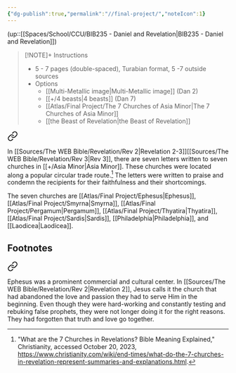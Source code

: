 ```yaml
---
{"dg-publish":true,"permalink":"//final-project/","noteIcon":1}
---
```


(up::[[Spaces/School/CCU/BIB235 - Daniel and Revelation\|BIB235 - Daniel and Revelation]])

> [!NOTE]+ Instructions
> - 5 - 7 pages (double-spaced), Turabian format, 5 -7 outside sources
> - Options
> 	- [[Multi-Metallic image\|Multi-Metallic image]] (Dan 2)
> 	- [[+/4 beasts\|4 beasts]] (Dan 7)
> 	- [[Atlas/Final Project/The 7 Churches of Asia Minor\|The 7 Churches of Asia Minor]]
> 	- [[the Beast of Revelation\|the Beast of Revelation]]


<div class="transclusion internal-embed is-loaded"><a class="markdown-embed-link" href="/atlas/final-project/the-7-churches-of-asia-minor/" aria-label="Open link"><svg xmlns="http://www.w3.org/2000/svg" width="24" height="24" viewBox="0 0 24 24" fill="none" stroke="currentColor" stroke-width="2" stroke-linecap="round" stroke-linejoin="round" class="svg-icon lucide-link"><path d="M10 13a5 5 0 0 0 7.54.54l3-3a5 5 0 0 0-7.07-7.07l-1.72 1.71"></path><path d="M14 11a5 5 0 0 0-7.54-.54l-3 3a5 5 0 0 0 7.07 7.07l1.71-1.71"></path></svg></a><div class="markdown-embed">




In [[Sources/The WEB Bible/Revelation/Rev 2\|Revelation 2-3]][[Sources/The WEB Bible/Revelation/Rev 3\|Rev 3]], there are seven letters written to seven churches in [[+/Asia Minor\|Asia Minor]]. These churches were located along a popular circular trade route.[^1] The letters were written to praise and condemn the recipients for their faithfulness and their shortcomings.

The seven churches are [[Atlas/Final Project/Ephesus\|Ephesus]], [[Atlas/Final Project/Smyrna\|Smyrna]], [[Atlas/Final Project/Pergamum\|Pergamum]], [[Atlas/Final Project/Thyatira\|Thyatira]], [[Atlas/Final Project/Sardis\|Sardis]], [[Philadelphia\|Philadelphia]], and [[Laodicea\|Laodicea]].
## Footnotes

[^1]: "What are the 7 Churches in Revelations? Bible Meaning Explained," Christianity, accessed October 20, 2023, https://www.christianity.com/wiki/end-times/what-do-the-7-churches-in-revelation-represent-summaries-and-explanations.html.


</div></div>



<div class="transclusion internal-embed is-loaded"><a class="markdown-embed-link" href="/atlas/final-project/ephesus/" aria-label="Open link"><svg xmlns="http://www.w3.org/2000/svg" width="24" height="24" viewBox="0 0 24 24" fill="none" stroke="currentColor" stroke-width="2" stroke-linecap="round" stroke-linejoin="round" class="svg-icon lucide-link"><path d="M10 13a5 5 0 0 0 7.54.54l3-3a5 5 0 0 0-7.07-7.07l-1.72 1.71"></path><path d="M14 11a5 5 0 0 0-7.54-.54l-3 3a5 5 0 0 0 7.07 7.07l1.71-1.71"></path></svg></a><div class="markdown-embed">





Ephesus was a prominent commercial and cultural center. In [[Sources/The WEB Bible/Revelation/Rev 2\|Revelation 2]], Jesus calls it the church that had abandoned the love and passion they had to serve Him in the beginning. Even though they were hard-working and constantly testing and rebuking false prophets, they were not longer doing it for the right reasons. They had forgotten that truth and love go together.


</div></div>

